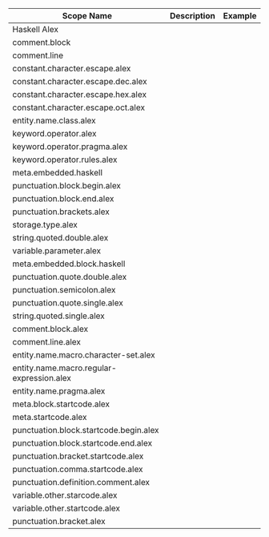 | Scope Name | Description | Example |
|-|-|-|
| Haskell Alex |  |  |
| comment.block |  |  |
| comment.line |  |  |
| constant.character.escape.alex |  |  |
| constant.character.escape.dec.alex |  |  |
| constant.character.escape.hex.alex |  |  |
| constant.character.escape.oct.alex |  |  |
| entity.name.class.alex |  |  |
| keyword.operator.alex |  |  |
| keyword.operator.pragma.alex |  |  |
| keyword.operator.rules.alex |  |  |
| meta.embedded.haskell |  |  |
| punctuation.block.begin.alex |  |  |
| punctuation.block.end.alex |  |  |
| punctuation.brackets.alex |  |  |
| storage.type.alex |  |  |
| string.quoted.double.alex |  |  |
| variable.parameter.alex |  |  |
| meta.embedded.block.haskell |  |  |
| punctuation.quote.double.alex |  |  |
| punctuation.semicolon.alex |  |  |
| punctuation.quote.single.alex |  |  |
| string.quoted.single.alex |  |  |
| comment.block.alex |  |  |
| comment.line.alex |  |  |
| entity.name.macro.character-set.alex |  |  |
| entity.name.macro.regular-expression.alex |  |  |
| entity.name.pragma.alex |  |  |
| meta.block.startcode.alex |  |  |
| meta.startcode.alex |  |  |
| punctuation.block.startcode.begin.alex |  |  |
| punctuation.block.startcode.end.alex |  |  |
| punctuation.bracket.startcode.alex |  |  |
| punctuation.comma.startcode.alex |  |  |
| punctuation.definition.comment.alex |  |  |
| variable.other.starcode.alex |  |  |
| variable.other.startcode.alex |  |  |
| punctuation.bracket.alex |  |  |
